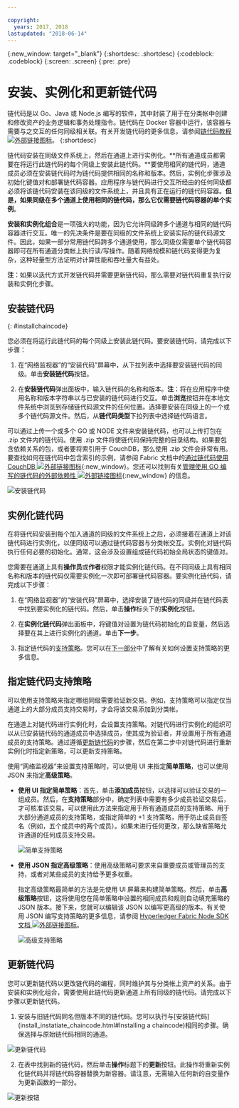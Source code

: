 ```yaml
---

copyright:
  years: 2017, 2018
lastupdated: "2018-06-14"
---
```


{:new_window: target="_blank"}
{:shortdesc: .shortdesc}
{:codeblock: .codeblock}
{:screen: .screen}
{:pre: .pre}

# 安装、实例化和更新链代码

链代码是以 Go、Java 或 Node.js 编写的软件，其中封装了用于在分类帐中创建和修改资产的业务逻辑和事务处理指令。链代码在 Docker 容器中运行，该容器与需要与之交互的任何同级相关联。有关开发链代码的更多信息，请参阅[链代码教程 ![外部链接图标](../images/external_link.svg "外部链接图标")](http://hyperledger-fabric.readthedocs.io/en/latest/chaincode.html)。
{:shortdesc}

链代码安装在同级文件系统上，然后在通道上进行实例化。**所有通道成员都需要在将运行此链代码的每个同级上安装此链代码。**要使用相同的链代码，通道成员必须在安装链代码时为链代码提供相同的名称和版本。然后，实例化步骤涉及初始化键值对和部署链代码容器。应用程序与链代码进行交互所经由的任何同级都必须将该链代码安装在该同级的文件系统上，并且具有正在运行的链代码容器。**但是，如果同级在多个通道上使用相同的链代码，那么它仅需要链代码容器的单个实例**。

**安装和实例化组合**是一项强大的功能，因为它允许同级跨多个通道与相同的链代码容器进行交互。唯一的先决条件是要在同级的文件系统上安装实际的链代码源文件。因此，如果一部分常用链代码跨多个通道使用，那么同级仅需要单个链代码容器即可在所有通道分类帐上执行读/写操作。随着网络规模和链代码变得更为复杂，这种轻量型方法证明对计算性能和吞吐量大有益处。

**注**：如果以迭代方式开发链代码并需要更新链代码，那么需要对链代码重复执行安装和实例化步骤。


## 安装链代码
{: #installchaincode}

您必须在将运行此链代码的每个同级上安装此链代码。要安装链代码，请完成以下步骤：
1. 在“网络监视器”的“安装代码”屏幕中，从下拉列表中选择要安装链代码的同级。单击**安装链代码**按钮。
<!--
  ![Chaincode screen](../images/chaincode_install_overview.png "Chaincode screen")
-->

2. 在**安装链代码**弹出面板中，输入链代码的名称和版本。**注**：将在应用程序中使用名称和版本字符串以与已安装的链代码进行交互。单击**浏览**按钮并在本地文件系统中浏览到存储链代码源文件的任何位置。选择要安装在同级上的一个或多个链代码源文件。然后，从**链代码类型**下拉列表中选择链代码语言。

可以通过上传一个或多个 GO 或 NODE 文件来安装链代码，也可以上传打包在 .zip 文件内的链代码。使用 .zip 文件将使链代码保持完整的目录结构。如果要包含依赖关系的包，或者要将索引用于 CouchDB，那么使用 .zip 文件会非常有用。要查找如何在链代码中包含索引的示例，请参阅 Fabric 文档中的[通过链代码使用 CouchDB ![外部链接图标](../images/external_link.svg "外部链接图标")](http://hyperledger-fabric.readthedocs.io/en/release-1.1/couchdb_as_state_database.html#using-couchdb-from-chaincode){:new_window}。您还可以找到有关[管理使用 GO 编写的链代码的外部依赖性 ![外部链接图标](../images/external_link.svg "外部链接图标")](https://hyperledger-fabric.readthedocs.io/en/latest/chaincode4ade.html#managing-external-dependencies-for-chaincode-written-in-go){:new_window} 的信息。

  ![安装链代码](../images/chaincode_install.png "安装链代码")

## 实例化链代码
在将链代码安装到每个加入通道的同级的文件系统上之后，必须接着在通道上对该链代码进行实例化，以便同级可以通过链代码容器与分类帐交互。实例化对链代码执行任何必要的初始化。通常，这会涉及设置组成链代码初始全局状态的键值对。

您需要在通道上具有**操作员**或**作者**权限才能实例化链代码。在不同同级上具有相同名称和版本的链代码仅需要实例化一次即可部署链代码容器。要实例化链代码，请完成以下步骤：
1. 在“网络监视器”的“安装代码”屏幕中，选择安装了链代码的同级并在链代码表中找到要实例化的链代码。然后，单击**操作**标头下的**实例化**按钮。
<!--
  ![Instantiate Chaincode](../images/chaincode_instantiate.png "Instantiate Chaincode")
-->

2. 在**实例化链代码**弹出面板中，将键值对设置为链代码初始化的自变量，然后选择要在其上进行实例化的通道。单击**下一步**。
<!--
  ![Instantiate Chaincode panel](../images/chaincode_instantiate_panel.png "Instantiate Chaincode panel")
-->

3. 指定链代码的[支持策略](../glossary.html#endorsement-policy)。您可以在[下一部分](#specifying-chaincode-endorsement-policies)中了解有关如何设置支持策略的更多信息。

## 指定链代码支持策略

可以使用支持策略来指定哪组同级需要验证新交易。例如，支持策略可以指定仅当通道上的大部分成员支持交易时，才会将该交易添加到分类帐。

在通道上对链代码进行实例化时，会设置支持策略。对链代码进行实例化的组织可以从已安装链代码的通道成员中选择成员，使其成为验证者，并设置用于所有通道成员的支持策略。通过遵循[更新链代码](#updating-a-chaincode)的步骤，然后在第二步中对链代码进行重新实例化时指定新策略，可以更新支持策略。

使用“网络监视器”来设置支持策略时，可以使用 UI 来指定**简单策略**，也可以使用 JSON 来指定**高级策略**。

* **使用 UI 指定简单策略**：首先，单击**添加成员**按钮，以选择可以验证交易的一组成员。然后，在**支持策略**部分中，确定列表中需要有多少成员验证交易后，才可核准该交易。可以使用此方法来指定用于所有通道成员的支持策略、用于大部分通道成员的支持策略，或指定简单的 +1 支持策略，用于防止成员自签名（例如，五个成员中的两个成员）。如果未进行任何更改，那么缺省策略允许通道的任何成员支持交易。

  ![简单支持策略](../images/simple_endorsement.png "简单支持策略")

* **使用 JSON 指定高级策略**：使用高级策略可要求来自重要成员或管理员的支持，或者对某些成员的支持给予更多权重。

  指定高级策略最简单的方法是先使用 UI 屏幕来构建简单策略。然后，单击**高级策略**按钮，这将使用您在简单策略中设置的相同成员和规则自动填充策略的 JSON 版本。接下来，您就可以编辑该 JSON 以编写更高级的版本。有关使用 JSON 编写支持策略的更多信息，请参阅 [Hyperledger Fabric Node SDK 文档 ![外部链接图标](../images/external_link.svg "外部链接图标")](https://fabric-sdk-node.github.io/global.html#ChaincodeInstantiateUpgradeRequest)。<!--You can also find examples of advanced endorsement policies in the main [Hyperledger Fabric documentation![External link icon](../images/external_link.svg "External link icon")](https://hyperledger-fabric.readthedocs.io/en/latest/arch-deep-dive.html#example-endorsement-policies)-->

  ![高级支持策略](../images/advanced_endorsement.png "高级支持策略")

## 更新链代码

您可以更新链代码以更改链代码的编程，同时维护其与分类帐上资产的关系。由于安装和实例化组合，需要使用此链代码更新通道上所有同级的链代码。请完成以下步骤以更新链代码。

1. 安装与旧链代码同名但版本不同的链代码。您可以执行与[安装链代码](install_instatiate_chaincode.html#Installing a chaincode)相同的步骤。确保选择与原始链代码相同的通道。

  ![更新链代码](../images/upgrade_chaincode.png "更新链代码")

2. 在表中找到新的链代码，然后单击**操作**标题下的**更新**按钮。此操作将重新实例化链代码并将链代码容器替换为新容器。请注意，无需输入任何新的自变量作为更新函数的一部分。

  ![更新按钮](../images/upgrade_button.png "更新按钮")
